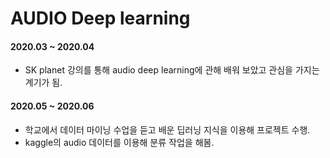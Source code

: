 # AUDIO Deep learning

#### 2020.03 ~ 2020.04
- SK planet 강의를 통해 audio deep learning에 관해 배워 보았고 관심을 가지는 계기가 됨.

#### 2020.05 ~ 2020.06
- 학교에서 데이터 마이닝 수업을 듣고 배운 딥러닝 지식을 이용해 프로젝트 수행.
- kaggle의 audio 데이터를 이용해 분류 작업을 해봄.

